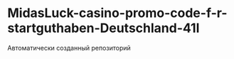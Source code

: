 # MidasLuck-casino-promo-code-f-r-startguthaben-Deutschland-41l
Автоматически созданный репозиторий
